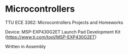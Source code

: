 # Microcontrollers
TTU ECE 3362: Microcontrollers Projects and Homeworks

Device: MSP-EXP430G2ET Launch Pad Development Kit (https://www.ti.com/tool/MSP-EXP430G2ET)

Written in Assembly

